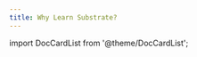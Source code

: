```yaml
---
title: Why Learn Substrate?
---
```


import DocCardList from '@theme/DocCardList';

<DocCardList />
